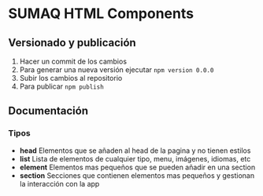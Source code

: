 # SUMAQ HTML Components

## Versionado y publicación

1. Hacer un commit de los cambios
2. Para generar una nueva versión ejecutar `npm version 0.0.0`
3. Subir los cambios al repositorio
4. Para publicar `npm publish`

## Documentación

### Tipos

- **head** Elementos que se añaden al head de la pagina y no tienen estilos
- **list** Lista de elementos de cualquier tipo, menu, imágenes, idiomas, etc
- **element** Elementos mas pequeños que se pueden añadir en una section
- **section** Secciones que contienen elementos mas pequeños y gestionan la interacción con la app
